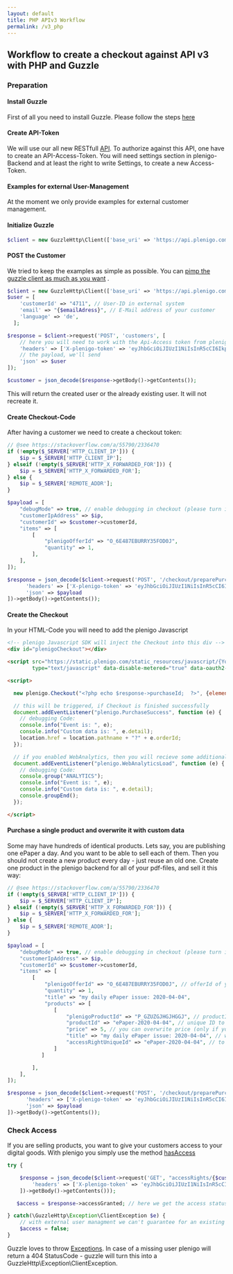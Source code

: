```yaml
---
layout: default
title: PHP APIv3 Workflow
permalink: /v3_php
---
```


## Workflow to create a checkout against API v3 with PHP and Guzzle

### Preparation

#### Install Guzzle

First of all you need to install Guzzle. Please follow the steps [here](http://docs.guzzlephp.org/en/stable/overview.html#installation)

#### Create API-Token

We will use our all new RESTfull [API](https://api.plenigo.com/doc/v3/). To authorize against this API, one have to create an API-Access-Token.
You will need settings section in plenigo-Backend  and at least the right to write Settings, to create a new Access-Token.


#### Examples for external User-Management

At the moment we only provide examples for external customer management. 

#### Initialize Guzzle

```php
$client = new GuzzleHttp\Client(['base_uri' => 'https://api.plenigo.com/api/v3.0/']);
```

#### POST the Customer

We tried to keep the examples as simple as possible. You can [pimp the guzzle client as much as you want](http://docs.guzzlephp.org/en/stable/request-options.html#json) .

```php
$client = new GuzzleHttp\Client(['base_uri' => 'https://api.plenigo.com/api/v3.0/']);
$user = [
    'customerId' => "4711", // User-ID in external system
    'email' => "{$emailAdress}", // E-Mail address of your customer
    'language' => 'de',
  ];

$response = $client->request('POST', 'customers', [
    // here you will need to work with the Api-Access token from plenigo backend
    'headers' => ['X-plenigo-token' => 'eyJhbGciOiJIUzI1NiIsInR5cCI6IkpXVCJ9.eyJ0aGVzZSI6ImFyZSIsInBsZW5pZ28iOiJ0ZXN0IiwiZGF0YSI6ImRvIiwibm90IjoiY29uc3VtZSJ9.xnFAQQbHEFLisgeU2YqWsIfpCgEbmh_Hy59Ja0Ztxyw'],
    // the payload, we'll send
    'json' => $user
]);

$customer = json_decode($response->getBody()->getContents());

```

This will return the created user or the already existing user. It will not recreate it.

#### Create Checkout-Code

After having a customer we need to create a checkout token:

```php
// @see https://stackoverflow.com/a/55790/2336470
if (!empty($_SERVER['HTTP_CLIENT_IP'])) {
    $ip = $_SERVER['HTTP_CLIENT_IP'];
} elseif (!empty($_SERVER['HTTP_X_FORWARDED_FOR'])) {
    $ip = $_SERVER['HTTP_X_FORWARDED_FOR'];
} else {
    $ip = $_SERVER['REMOTE_ADDR'];
}

$payload = [
    "debugMode" => true, // enable debugging in checkout (please turn it off in prod environment)
    "customerIpAddress" => $ip,
    "customerId" => $customer->customerId,
    "items" => [
        [
            "plenigoOfferId" => "O_6E487EBURRY35FOD0J",
            "quantity" => 1,
        ],
    ],
]);

$response = json_decode($client->request('POST', '/checkout/preparePurchase', [
      'headers' => ['X-plenigo-token' => 'eyJhbGciOiJIUzI1NiIsInR5cCI6IkpXVCJ9.eyJ0aGVzZSI6ImFyZSIsInBsZW5pZ28iOiJ0ZXN0IiwiZGF0YSI6ImRvIiwibm90IjoiY29uc3VtZSJ9.xnFAQQbHEFLisgeU2YqWsIfpCgEbmh_Hy59Ja0Ztxyw'],
      'json' => $payload
])->getBody()->getContents());

```

#### Create the Checkout
In your HTML-Code you will need to add the plenigo Javascript

```html
<!-- plenigo Javascript SDK will inject the Checkout into this div -->
<div id="plenigoCheckout"></div>

<script src="https://static.plenigo.com/static_resources/javascript/{YourCompanyId}/plenigo_sdk.min.js"
        type="text/javascript" data-disable-metered="true" data-oauth2-access-code="oauth2Test"></script>

<script>

  new plenigo.Checkout("<?php echo $response->purchaseId;  ?>", {elementId: "plenigoCheckout"}).start();

  // this will be triggered, if Checkout is finished successfully
  document.addEventListener("plenigo.PurchaseSuccess", function (e) {
    // debugging Code:
    console.info("Event is: ", e);
    console.info("Custom data is: ", e.detail);
    location.href = location.pathname + "?" + e.orderId;
  });

  // if you enabled WebAnalytics, then you will recieve some additional information during the checkout 
  document.addEventListener("plenigo.WebAnalyticsLoad", function (e) {
    // debugging Code:
    console.group("ANALYTICS");
    console.info("Event is: ", e);
    console.info("Custom data is: ", e.detail);
    console.groupEnd();
  });

</script>
```

#### Purchase a single product and overwrite it with custom data

Some may have hundreds of identical products. Lets say, you are publishing one ePaper a day. And you want to be able to sell each of them. Then you should not create a new product every day - just reuse an old one. Create one product in the plenigo backend for all of your pdf-files, and sell it this way:

```php
// @see https://stackoverflow.com/a/55790/2336470
if (!empty($_SERVER['HTTP_CLIENT_IP'])) {
    $ip = $_SERVER['HTTP_CLIENT_IP'];
} elseif (!empty($_SERVER['HTTP_X_FORWARDED_FOR'])) {
    $ip = $_SERVER['HTTP_X_FORWARDED_FOR'];
} else {
    $ip = $_SERVER['REMOTE_ADDR'];
}

$payload = [
    "debugMode" => true, // enable debugging in checkout (please turn it off in prod environment)
    "customerIpAddress" => $ip,
    "customerId" => $customer->customerId,
    "items" => [
        [
            "plenigoOfferId" => "O_6E487EBURRY35FOD0J", // offerId of your all pdf product
            "quantity" => 1,
            "title" => "my daily ePaper issue: 2020-04-04",
            "products" => [
               [
                   "plenigoProductId" => "P_GZUZGJHGJHGGJ", // productID of the underlying product
                   "productId" => "ePaper-2020-04-04", // unique ID to make you able to differentiate between singular issues
                   "price" => 5, // you can overwrite price (only if you want to)
                   "title" => "my daily ePaper issue: 2020-04-04", // we will provide multi product offers
                   "accessRightUniqueId" => "ePaper-2020-04-04", // to be able to give access to one specific issue, you need to set specific access right
               ]
           ]

        ],
    ],
]);

$response = json_decode($client->request('POST', '/checkout/preparePurchase', [
      'headers' => ['X-plenigo-token' => 'eyJhbGciOiJIUzI1NiIsInR5cCI6IkpXVCJ9.eyJ0aGVzZSI6ImFyZSIsInBsZW5pZ28iOiJ0ZXN0IiwiZGF0YSI6ImRvIiwibm90IjoiY29uc3VtZSJ9.xnFAQQbHEFLisgeU2YqWsIfpCgEbmh_Hy59Ja0Ztxyw'],
      'json' => $payload
])->getBody()->getContents());

```

### Check Access

If you are selling products, you want to give your customers access to your digital goods. With plenigo you simply use the method [hasAccess](https://api.plenigo.com/doc/v3/#/accessRights/get_accessRights__customerId__hasAccess)

```php
try {

    $response = json_decode($client->request('GET', "accessRights/{$customer->customerId}/hasAccess?accessRightUniqueIds=ePaper-2020-04-04", [
        'headers' => ['X-plenigo-token' => 'eyJhbGciOiJIUzI1NiIsInR5cCI6IkpXVCJ9.eyJ0aGVzZSI6ImFyZSIsInBsZW5pZ28iOiJ0ZXN0IiwiZGF0YSI6ImRvIiwibm90IjoiY29uc3VtZSJ9.xnFAQQbHEFLisgeU2YqWsIfpCgEbmh_Hy59Ja0Ztxyw']
    ])->getBody()->getContents()));

   $access = $response->accessGranted; // here we get the access status

} catch(\GuzzleHttp\Exception\ClientException $e) {
    // with external user managment we can't guarantee for an existing plenigo user. in these case you have to catch a GuzzleHttp\Exception\ClientException - this user should not get any access
    $access = false;
}
```

Guzzle loves to throw [Exceptions](http://docs.guzzlephp.org/en/stable/quickstart.html#exceptions). In case of a missing user plenigo will return a 404 StatusCode - guzzle will turn this into a GuzzleHttp\Exception\ClientException.
